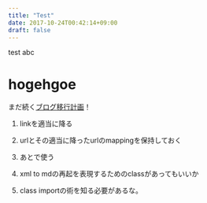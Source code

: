 ```yaml
---
title: "Test"
date: 2017-10-24T00:42:14+09:00
draft: false
---
```


test
abc
# hogehgoe

まだ続く[ブログ移行計画](/blog/-15317237)！

1. linkを適当に降る
1. urlとその適当に降ったurlのmappingを保持しておく
1. あとで使う

1. xml to mdの再起を表現するためのclassがあってもいいか

1. class importの術を知る必要があるな。
